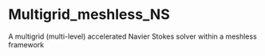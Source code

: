 # Multigrid_meshless_NS
A multigrid (multi-level) accelerated Navier Stokes solver within a meshless framework
